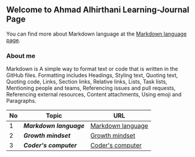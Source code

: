 ## Welcome to Ahmad Alhirthani Learning-Journal Page
You can find more about Markdown language at the [Markdown language page](https://ahmadhirthani.github.io/learning-journal/).

### About me
Markdown is A simple way to format text or code that is written in the GitHub files. Formatting includes Headings, Styling text, Quoting text, Quoting code, Links, Section links, Relative links, Lists, Task lists, Mentioning people and teams, Referencing issues and pull requests, Referencing external resources, Content attachments, Using emoji and Paragraphs.


**No** | **Topic** | **URL**
--- | --- | ---
1 | *__Markdown language__* | [Markdown language](https://ahmadhirthani.github.io/learning-journal/markdown)
2 | *__Growth mindset__* | [Growth mindset](https://ahmadhirthani.github.io/learning-journal/markdown)
3 | *__Coder's computer__* | [Coder's computer](https://ahmadhirthani.github.io/learning-journal/markdown)



